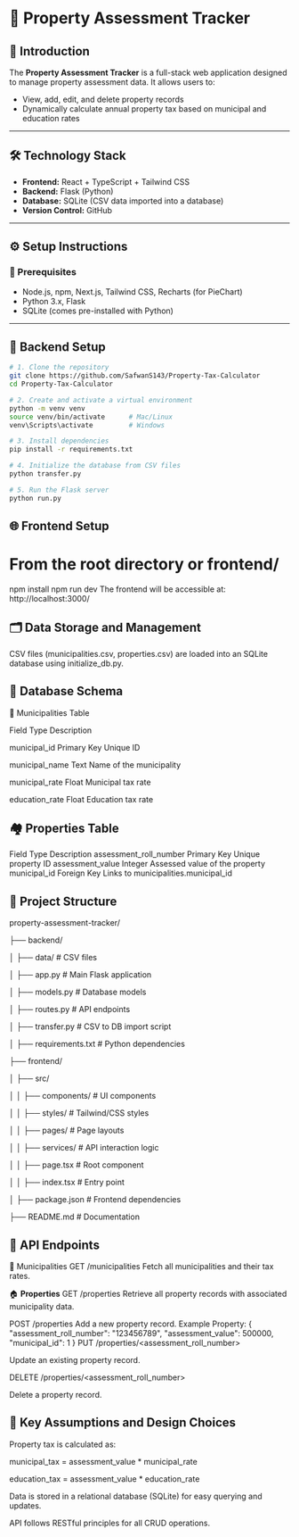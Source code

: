 # 🏡 Property Assessment Tracker

## 📘 Introduction

The **Property Assessment Tracker** is a full-stack web application designed to manage property assessment data. It allows users to:

- View, add, edit, and delete property records  
- Dynamically calculate annual property tax based on municipal and education rates

---

## 🛠️ Technology Stack

- **Frontend:** React + TypeScript + Tailwind CSS  
- **Backend:** Flask (Python)  
- **Database:** SQLite (CSV data imported into a database)  
- **Version Control:** GitHub  

---

## ⚙️ Setup Instructions

### 🔧 Prerequisites

- Node.js, npm, Next.js, Tailwind CSS, Recharts (for PieChart)
- Python 3.x, Flask
- SQLite (comes pre-installed with Python)

---

## 🐍 Backend Setup

```bash
# 1. Clone the repository
git clone https://github.com/SafwanS143/Property-Tax-Calculator
cd Property-Tax-Calculator

# 2. Create and activate a virtual environment
python -m venv venv
source venv/bin/activate      # Mac/Linux
venv\Scripts\activate         # Windows

# 3. Install dependencies
pip install -r requirements.txt

# 4. Initialize the database from CSV files
python transfer.py

# 5. Run the Flask server
python run.py
```
## 🌐 **Frontend Setup**
# From the root directory or frontend/
npm install
npm run dev
The frontend will be accessible at: http://localhost:3000/

## 🗂️ Data Storage and Management
CSV files (municipalities.csv, properties.csv) are loaded into an SQLite database using initialize_db.py.

## 🧩 **Database Schema**
📑 Municipalities Table

Field	Type	Description

municipal_id	Primary Key	Unique ID

municipal_name	Text	Name of the municipality

municipal_rate	Float	Municipal tax rate

education_rate	Float	Education tax rate

## 🏘️ **Properties Table**

Field	Type	Description
assessment_roll_number	Primary Key	Unique property ID
assessment_value	Integer	Assessed value of the property
municipal_id	Foreign Key	Links to municipalities.municipal_id

## 📁 **Project Structure**
property-assessment-tracker/

├── backend/

│   ├── data/                 # CSV files

│   ├── app.py                # Main Flask application

│   ├── models.py             # Database models

│   ├── routes.py             # API endpoints

│   ├── transfer.py           # CSV to DB import script

│   ├── requirements.txt      # Python dependencies

├── frontend/

│   ├── src/

│   │   ├── components/       # UI components

│   │   ├── styles/           # Tailwind/CSS styles

│   │   ├── pages/            # Page layouts

│   │   ├── services/         # API interaction logic

│   │   ├── page.tsx          # Root component

│   │   ├── index.tsx         # Entry point

│   ├── package.json          # Frontend dependencies

├── README.md                 # Documentation


## 🧪 **API Endpoints**
📍 Municipalities
GET /municipalities
Fetch all municipalities and their tax rates.

🏠 **Properties**
GET /properties
Retrieve all property records with associated municipality data.

POST /properties
Add a new property record.
Example Property:
{
  "assessment_roll_number": "123456789",
  "assessment_value": 500000,
  "municipal_id": 1
}
PUT /properties/<assessment_roll_number>

Update an existing property record.

DELETE /properties/<assessment_roll_number>

Delete a property record.

## 📐 **Key Assumptions and Design Choices**
Property tax is calculated as:

municipal_tax = assessment_value * municipal_rate

education_tax = assessment_value * education_rate

Data is stored in a relational database (SQLite) for easy querying and updates.

API follows RESTful principles for all CRUD operations.
